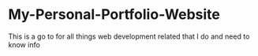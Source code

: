 # My-Personal-Portfolio-Website
 This is a go to for all things web development related that I do and need to know info
